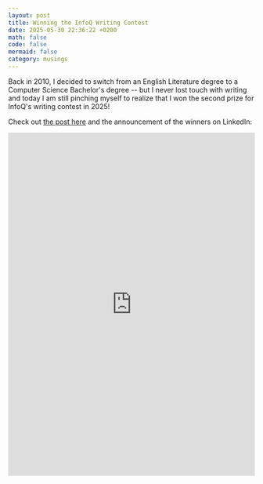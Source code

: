 ```yaml
---
layout: post
title: Winning the InfoQ Writing Contest
date: 2025-05-30 22:36:22 +0200
math: false
code: false
mermaid: false
category: musings
---
```

Back in 2010, I decided to switch from an English Literature degree to a Computer Science Bachelor's degree -- but I never lost touch with writing and today I am still pinching myself to realize that I won the second prize for InfoQ's writing contest in 2025! 

Check out [the post here](https://www.infoq.com/articles/flow-metrics-microservices/) and the announcement of the winners on LinkedIn:

<iframe src="https://www.linkedin.com/embed/feed/update/urn:li:share:7334265349820866561" height="700" width="504" frameborder="0" allowfullscreen="" title="Embedded post"></iframe>